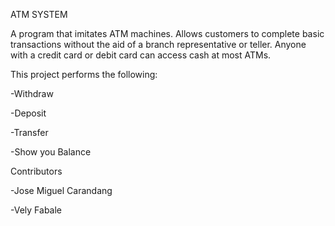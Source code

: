 ATM SYSTEM

A program that imitates ATM machines. Allows customers to complete basic transactions without the aid of a branch representative or teller. Anyone with a credit card or debit card can access cash at most ATMs.

This project performs the following:

-Withdraw

-Deposit

-Transfer

-Show you Balance

Contributors

-Jose Miguel Carandang

-Vely Fabale

